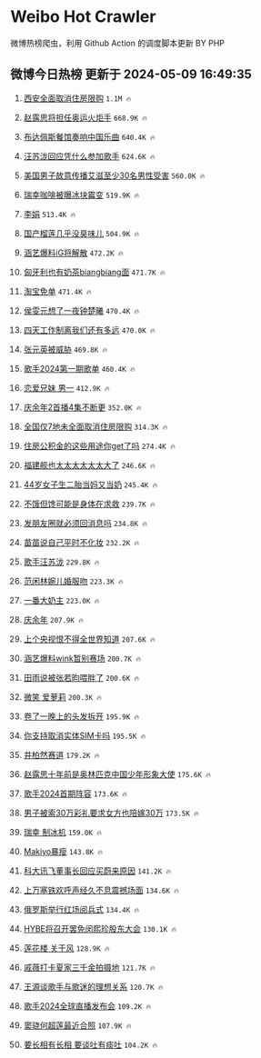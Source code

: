 # Weibo Hot Crawler 



微博热榜爬虫，利用 Github Action 的调度脚本更新 BY PHP 


## 微博今日热榜 更新于 2024-05-09 16:49:35 
1. [西安全面取消住房限购](https://s.weibo.com/weibo?q=%23%E8%A5%BF%E5%AE%89%E5%85%A8%E9%9D%A2%E5%8F%96%E6%B6%88%E4%BD%8F%E6%88%BF%E9%99%90%E8%B4%AD%23&t=31&band_rank=1&Refer=top) `1.1M 🔥` 

1. [赵露思将担任奥运火炬手](https://s.weibo.com/weibo?q=%23%E8%B5%B5%E9%9C%B2%E6%80%9D%E5%B0%86%E6%8B%85%E4%BB%BB%E5%A5%A5%E8%BF%90%E7%81%AB%E7%82%AC%E6%89%8B%23&t=31&band_rank=2&Refer=top) `668.9K 🔥` 

1. [布达佩斯餐馆奏响中国乐曲](https://s.weibo.com/weibo?q=%23%E5%B8%83%E8%BE%BE%E4%BD%A9%E6%96%AF%E9%A4%90%E9%A6%86%E5%A5%8F%E5%93%8D%E4%B8%AD%E5%9B%BD%E4%B9%90%E6%9B%B2%23&t=31&band_rank=3&Refer=top) `640.4K 🔥` 

1. [汪苏泷回应凭什么参加歌手](https://s.weibo.com/weibo?q=%23%E6%B1%AA%E8%8B%8F%E6%B3%B7%E5%9B%9E%E5%BA%94%E5%87%AD%E4%BB%80%E4%B9%88%E5%8F%82%E5%8A%A0%E6%AD%8C%E6%89%8B%23&t=31&band_rank=4&Refer=top) `624.6K 🔥` 

1. [美国男子故意传播艾滋至少30名男性受害](https://s.weibo.com/weibo?q=%23%E7%BE%8E%E5%9B%BD%E7%94%B7%E5%AD%90%E6%95%85%E6%84%8F%E4%BC%A0%E6%92%AD%E8%89%BE%E6%BB%8B%E8%87%B3%E5%B0%9130%E5%90%8D%E7%94%B7%E6%80%A7%E5%8F%97%E5%AE%B3%23&t=31&band_rank=5&Refer=top) `560.0K 🔥` 

1. [瑞幸咖啡被曝冰块霉变](https://s.weibo.com/weibo?q=%23%E7%91%9E%E5%B9%B8%E5%92%96%E5%95%A1%E8%A2%AB%E6%9B%9D%E5%86%B0%E5%9D%97%E9%9C%89%E5%8F%98%23&t=31&band_rank=6&Refer=top) `519.9K 🔥` 

1. [李娟](https://s.weibo.com/weibo?q=%E6%9D%8E%E5%A8%9F&t=31&band_rank=7&Refer=top) `513.4K 🔥` 

1. [国产榴莲几乎没臭味儿](https://s.weibo.com/weibo?q=%23%E5%9B%BD%E4%BA%A7%E6%A6%B4%E8%8E%B2%E5%87%A0%E4%B9%8E%E6%B2%A1%E8%87%AD%E5%91%B3%E5%84%BF%23&t=31&band_rank=8&Refer=top) `504.9K 🔥` 

1. [涵艺爆料iG将解散](https://s.weibo.com/weibo?q=%23%E6%B6%B5%E8%89%BA%E7%88%86%E6%96%99iG%E5%B0%86%E8%A7%A3%E6%95%A3%23&t=31&band_rank=9&Refer=top) `472.2K 🔥` 

1. [匈牙利也有奶茶biangbiang面](https://s.weibo.com/weibo?q=%23%E5%8C%88%E7%89%99%E5%88%A9%E4%B9%9F%E6%9C%89%E5%A5%B6%E8%8C%B6biangbiang%E9%9D%A2%23&t=31&band_rank=10&Refer=top) `471.7K 🔥` 

1. [淘宝免单](https://s.weibo.com/weibo?q=%E6%B7%98%E5%AE%9D%E5%85%8D%E5%8D%95&t=31&band_rank=11&Refer=top) `471.4K 🔥` 

1. [侯雯元想了一夜钟楚曦](https://s.weibo.com/weibo?q=%23%E4%BE%AF%E9%9B%AF%E5%85%83%E6%83%B3%E4%BA%86%E4%B8%80%E5%A4%9C%E9%92%9F%E6%A5%9A%E6%9B%A6%23&t=31&band_rank=12&Refer=top) `470.4K 🔥` 

1. [四天工作制离我们还有多远](https://s.weibo.com/weibo?q=%23%E5%9B%9B%E5%A4%A9%E5%B7%A5%E4%BD%9C%E5%88%B6%E7%A6%BB%E6%88%91%E4%BB%AC%E8%BF%98%E6%9C%89%E5%A4%9A%E8%BF%9C%23&t=31&band_rank=13&Refer=top) `470.0K 🔥` 

1. [张元英被威胁](https://s.weibo.com/weibo?q=%23%E5%BC%A0%E5%85%83%E8%8B%B1%E8%A2%AB%E5%A8%81%E8%83%81%23&t=31&band_rank=14&Refer=top) `469.8K 🔥` 

1. [歌手2024第一期歌单](https://s.weibo.com/weibo?q=%23%E6%AD%8C%E6%89%8B2024%E7%AC%AC%E4%B8%80%E6%9C%9F%E6%AD%8C%E5%8D%95%23&t=31&band_rank=15&Refer=top) `460.4K 🔥` 

1. [恋爱兄妹 男一](https://s.weibo.com/weibo?q=%E6%81%8B%E7%88%B1%E5%85%84%E5%A6%B9%20%E7%94%B7%E4%B8%80&t=31&band_rank=16&Refer=top) `412.9K 🔥` 

1. [庆余年2首播4集不断更](https://s.weibo.com/weibo?q=%23%E5%BA%86%E4%BD%99%E5%B9%B42%E9%A6%96%E6%92%AD4%E9%9B%86%E4%B8%8D%E6%96%AD%E6%9B%B4%23&t=31&band_rank=17&Refer=top) `352.0K 🔥` 

1. [全国仅7地未全面取消住房限购](https://s.weibo.com/weibo?q=%23%E5%85%A8%E5%9B%BD%E4%BB%857%E5%9C%B0%E6%9C%AA%E5%85%A8%E9%9D%A2%E5%8F%96%E6%B6%88%E4%BD%8F%E6%88%BF%E9%99%90%E8%B4%AD%23&t=31&band_rank=18&Refer=top) `314.3K 🔥` 

1. [住房公积金的这些用途你get了吗](https://s.weibo.com/weibo?q=%23%E4%BD%8F%E6%88%BF%E5%85%AC%E7%A7%AF%E9%87%91%E7%9A%84%E8%BF%99%E4%BA%9B%E7%94%A8%E9%80%94%E4%BD%A0get%E4%BA%86%E5%90%97%23&t=31&band_rank=19&Refer=top) `274.4K 🔥` 

1. [福建舰也太太太太太太大了](https://s.weibo.com/weibo?q=%23%E7%A6%8F%E5%BB%BA%E8%88%B0%E4%B9%9F%E5%A4%AA%E5%A4%AA%E5%A4%AA%E5%A4%AA%E5%A4%AA%E5%A4%AA%E5%A4%A7%E4%BA%86%23&t=31&band_rank=20&Refer=top) `246.6K 🔥` 

1. [44岁女子生二胎当妈又当奶](https://s.weibo.com/weibo?q=%2344%E5%B2%81%E5%A5%B3%E5%AD%90%E7%94%9F%E4%BA%8C%E8%83%8E%E5%BD%93%E5%A6%88%E5%8F%88%E5%BD%93%E5%A5%B6%23&t=31&band_rank=21&Refer=top) `245.4K 🔥` 

1. [不饿但馋可能是身体在求救](https://s.weibo.com/weibo?q=%23%E4%B8%8D%E9%A5%BF%E4%BD%86%E9%A6%8B%E5%8F%AF%E8%83%BD%E6%98%AF%E8%BA%AB%E4%BD%93%E5%9C%A8%E6%B1%82%E6%95%91%23&t=31&band_rank=22&Refer=top) `239.7K 🔥` 

1. [发朋友圈就必须回消息吗](https://s.weibo.com/weibo?q=%23%E5%8F%91%E6%9C%8B%E5%8F%8B%E5%9C%88%E5%B0%B1%E5%BF%85%E9%A1%BB%E5%9B%9E%E6%B6%88%E6%81%AF%E5%90%97%23&t=31&band_rank=23&Refer=top) `234.8K 🔥` 

1. [苗苗说自己平时不化妆](https://s.weibo.com/weibo?q=%23%E8%8B%97%E8%8B%97%E8%AF%B4%E8%87%AA%E5%B7%B1%E5%B9%B3%E6%97%B6%E4%B8%8D%E5%8C%96%E5%A6%86%23&t=31&band_rank=24&Refer=top) `232.2K 🔥` 

1. [歌手汪苏泷](https://s.weibo.com/weibo?q=%E6%AD%8C%E6%89%8B%E6%B1%AA%E8%8B%8F%E6%B3%B7&t=31&band_rank=25&Refer=top) `229.8K 🔥` 

1. [范闲林婉儿婚服吻](https://s.weibo.com/weibo?q=%23%E8%8C%83%E9%97%B2%E6%9E%97%E5%A9%89%E5%84%BF%E5%A9%9A%E6%9C%8D%E5%90%BB%23&t=31&band_rank=26&Refer=top) `223.3K 🔥` 

1. [一番大奶主](https://s.weibo.com/weibo?q=%E4%B8%80%E7%95%AA%E5%A4%A7%E5%A5%B6%E4%B8%BB&t=31&band_rank=27&Refer=top) `223.0K 🔥` 

1. [庆余年](https://s.weibo.com/weibo?q=%E5%BA%86%E4%BD%99%E5%B9%B4&t=31&band_rank=28&Refer=top) `207.9K 🔥` 

1. [上个央视恨不得全世界知道](https://s.weibo.com/weibo?q=%23%E4%B8%8A%E4%B8%AA%E5%A4%AE%E8%A7%86%E6%81%A8%E4%B8%8D%E5%BE%97%E5%85%A8%E4%B8%96%E7%95%8C%E7%9F%A5%E9%81%93%23&t=31&band_rank=29&Refer=top) `207.6K 🔥` 

1. [涵艺爆料wink暂别赛场](https://s.weibo.com/weibo?q=%23%E6%B6%B5%E8%89%BA%E7%88%86%E6%96%99wink%E6%9A%82%E5%88%AB%E8%B5%9B%E5%9C%BA%23&t=31&band_rank=30&Refer=top) `200.7K 🔥` 

1. [田雨说被张若昀喂胖了](https://s.weibo.com/weibo?q=%23%E7%94%B0%E9%9B%A8%E8%AF%B4%E8%A2%AB%E5%BC%A0%E8%8B%A5%E6%98%80%E5%96%82%E8%83%96%E4%BA%86%23&t=31&band_rank=31&Refer=top) `200.6K 🔥` 

1. [微笑 爱萝莉](https://s.weibo.com/weibo?q=%E5%BE%AE%E7%AC%91%20%E7%88%B1%E8%90%9D%E8%8E%89&t=31&band_rank=32&Refer=top) `200.3K 🔥` 

1. [卷了一晚上的头发拆开](https://s.weibo.com/weibo?q=%E5%8D%B7%E4%BA%86%E4%B8%80%E6%99%9A%E4%B8%8A%E7%9A%84%E5%A4%B4%E5%8F%91%E6%8B%86%E5%BC%80&t=31&band_rank=33&Refer=top) `195.9K 🔥` 

1. [你支持取消实体SIM卡吗](https://s.weibo.com/weibo?q=%23%E4%BD%A0%E6%94%AF%E6%8C%81%E5%8F%96%E6%B6%88%E5%AE%9E%E4%BD%93SIM%E5%8D%A1%E5%90%97%23&t=31&band_rank=34&Refer=top) `195.5K 🔥` 

1. [井柏然赛道](https://s.weibo.com/weibo?q=%E4%BA%95%E6%9F%8F%E7%84%B6%E8%B5%9B%E9%81%93&t=31&band_rank=35&Refer=top) `179.2K 🔥` 

1. [赵露思十年前是奥林匹克中国少年形象大使](https://s.weibo.com/weibo?q=%23%E8%B5%B5%E9%9C%B2%E6%80%9D%E5%8D%81%E5%B9%B4%E5%89%8D%E6%98%AF%E5%A5%A5%E6%9E%97%E5%8C%B9%E5%85%8B%E4%B8%AD%E5%9B%BD%E5%B0%91%E5%B9%B4%E5%BD%A2%E8%B1%A1%E5%A4%A7%E4%BD%BF%23&t=31&band_rank=36&Refer=top) `175.6K 🔥` 

1. [歌手2024首期阵容](https://s.weibo.com/weibo?q=%23%E6%AD%8C%E6%89%8B2024%E9%A6%96%E6%9C%9F%E9%98%B5%E5%AE%B9%23&t=31&band_rank=37&Refer=top) `173.6K 🔥` 

1. [男子被索30万彩礼要求女方也陪嫁30万](https://s.weibo.com/weibo?q=%23%E7%94%B7%E5%AD%90%E8%A2%AB%E7%B4%A230%E4%B8%87%E5%BD%A9%E7%A4%BC%E8%A6%81%E6%B1%82%E5%A5%B3%E6%96%B9%E4%B9%9F%E9%99%AA%E5%AB%8130%E4%B8%87%23&t=31&band_rank=38&Refer=top) `173.5K 🔥` 

1. [瑞幸 制冰机](https://s.weibo.com/weibo?q=%E7%91%9E%E5%B9%B8%20%E5%88%B6%E5%86%B0%E6%9C%BA&t=31&band_rank=39&Refer=top) `159.0K 🔥` 

1. [Makiyo暴瘦](https://s.weibo.com/weibo?q=%23Makiyo%E6%9A%B4%E7%98%A6%23&t=31&band_rank=40&Refer=top) `143.8K 🔥` 

1. [科大讯飞董事长回应买蔚来原因](https://s.weibo.com/weibo?q=%23%E7%A7%91%E5%A4%A7%E8%AE%AF%E9%A3%9E%E8%91%A3%E4%BA%8B%E9%95%BF%E5%9B%9E%E5%BA%94%E4%B9%B0%E8%94%9A%E6%9D%A5%E5%8E%9F%E5%9B%A0%23&t=31&band_rank=41&Refer=top) `141.2K 🔥` 

1. [上万塞铁欢呼声经久不息震撼场面](https://s.weibo.com/weibo?q=%23%E4%B8%8A%E4%B8%87%E5%A1%9E%E9%93%81%E6%AC%A2%E5%91%BC%E5%A3%B0%E7%BB%8F%E4%B9%85%E4%B8%8D%E6%81%AF%E9%9C%87%E6%92%BC%E5%9C%BA%E9%9D%A2%23&t=31&band_rank=42&Refer=top) `134.6K 🔥` 

1. [俄罗斯举行红场阅兵式](https://s.weibo.com/weibo?q=%23%E4%BF%84%E7%BD%97%E6%96%AF%E4%B8%BE%E8%A1%8C%E7%BA%A2%E5%9C%BA%E9%98%85%E5%85%B5%E5%BC%8F%23&t=31&band_rank=43&Refer=top) `134.4K 🔥` 

1. [HYBE将召开罢免闵熙珍股东大会](https://s.weibo.com/weibo?q=%23HYBE%E5%B0%86%E5%8F%AC%E5%BC%80%E7%BD%A2%E5%85%8D%E9%97%B5%E7%86%99%E7%8F%8D%E8%82%A1%E4%B8%9C%E5%A4%A7%E4%BC%9A%23&t=31&band_rank=44&Refer=top) `130.1K 🔥` 

1. [莲花楼 关于风](https://s.weibo.com/weibo?q=%E8%8E%B2%E8%8A%B1%E6%A5%BC%20%E5%85%B3%E4%BA%8E%E9%A3%8E&t=31&band_rank=45&Refer=top) `128.9K 🔥` 

1. [戚薇打卡夏家三千金拍摄地](https://s.weibo.com/weibo?q=%23%E6%88%9A%E8%96%87%E6%89%93%E5%8D%A1%E5%A4%8F%E5%AE%B6%E4%B8%89%E5%8D%83%E9%87%91%E6%8B%8D%E6%91%84%E5%9C%B0%23&t=31&band_rank=46&Refer=top) `121.7K 🔥` 

1. [王源谈歌手与歌迷的理想关系](https://s.weibo.com/weibo?q=%23%E7%8E%8B%E6%BA%90%E8%B0%88%E6%AD%8C%E6%89%8B%E4%B8%8E%E6%AD%8C%E8%BF%B7%E7%9A%84%E7%90%86%E6%83%B3%E5%85%B3%E7%B3%BB%23&t=31&band_rank=47&Refer=top) `120.7K 🔥` 

1. [歌手2024全球直播发布会](https://s.weibo.com/weibo?q=%E6%AD%8C%E6%89%8B2024%E5%85%A8%E7%90%83%E7%9B%B4%E6%92%AD%E5%8F%91%E5%B8%83%E4%BC%9A&t=31&band_rank=48&Refer=top) `109.2K 🔥` 

1. [窦骁何超莲最近合照](https://s.weibo.com/weibo?q=%23%E7%AA%A6%E9%AA%81%E4%BD%95%E8%B6%85%E8%8E%B2%E6%9C%80%E8%BF%91%E5%90%88%E7%85%A7%23&t=31&band_rank=49&Refer=top) `107.9K 🔥` 

1. [要长相有长相 要谈吐有痰吐](https://s.weibo.com/weibo?q=%E8%A6%81%E9%95%BF%E7%9B%B8%E6%9C%89%E9%95%BF%E7%9B%B8%20%E8%A6%81%E8%B0%88%E5%90%90%E6%9C%89%E7%97%B0%E5%90%90&t=31&band_rank=50&Refer=top) `104.2K 🔥` 

